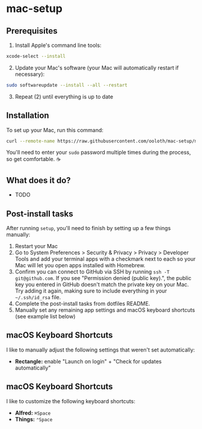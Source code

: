# mac-setup

## Prerequisites

1. Install Apple's command line tools:

```sh
xcode-select --install
```

2. Update your Mac's software (your Mac will automatically restart if necessary):

```sh
sudo softwareupdate --install --all --restart
```

3. Repeat (2) until everything is up to date

## Installation

To set up your Mac, run this command:

```sh
curl --remote-name https://raw.githubusercontent.com/ooloth/mac-setup/master/setup && sh setup 2>&1 | tee ~/setup.log
```

You'll need to enter your `sudo` password multiple times during the process, so get comfortable. ☕

## What does it do?

- TODO

## Post-install tasks

After running `setup`, you'll need to finish by setting up a few things manually:

1. Restart your Mac
2. Go to System Preferences > Security & Privacy > Privacy > Developer Tools and add your terminal
   apps with a checkmark next to each so your Mac will let you open apps installed with Homebrew.
3. Confirm you can connect to GitHub via SSH by running `ssh -T git@github.com`. If you see
   "Permission denied (public key).", the public key you entered in GitHub doesn't match the private
   key on your Mac. Try adding it again, making sure to include everything in your `~/.ssh/id_rsa`
   file.
4. Complete the post-install tasks from dotfiles README.
5. Manually set any remaining app settings and macOS keyboard shortcuts (see example list below)

## macOS Keyboard Shortcuts

I like to manually adjust the following settings that weren't set automatically:

- **Rectangle:** enable "Launch on login" + "Check for updates automatically"

## macOS Keyboard Shortcuts

I like to customize the following keyboard shortcuts:

- **Alfred:** `⌘Space`
- **Things:** `⌃Space`
